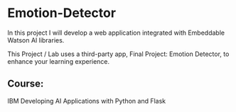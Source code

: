 # Emotion-Detector

In this project I will develop a web application integrated with Embeddable Watson AI libraries. 

This Project / Lab uses a third-party app, Final Project: Emotion Detector, to enhance your learning experience. 

## Course:
IBM Developing AI Applications with Python and Flask